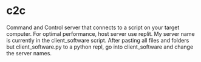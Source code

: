 # c2c
Command and Control server that connects to a script on your target computer.
For optimal performance, host server use replit. My server name is currently in the client_software script. After pasting all files and folders but client_software.py to a python repl, go into client_software and change the server names.
